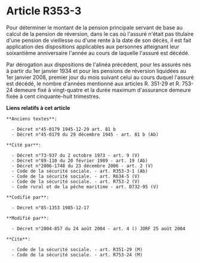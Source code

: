 # Article R353-3

Pour déterminer le montant de la pension principale servant de base au calcul de la pension de réversion, dans le cas où
l'assuré n'était pas titulaire d'une pension de vieillesse ou d'une rente à la date de son décès, il est fait application des
dispositions applicables aux personnes atteignant leur soixantième anniversaire l'année au cours de laquelle l'assuré est
décédé.

Par dérogation aux dispositions de l'alinéa précédent, pour les assurés nés à partir du 1er janvier 1934 et pour les pensions
de réversion liquidées au 1er janvier 2008, premier jour du mois suivant celui au cours duquel l'assuré est décédé, le nombre
d'années mentionné aux articles R. 351-29 et R. 753-24 demeure fixé à vingt-quatre et la durée maximum d'assurance demeure
fixée à cent cinquante-huit trimestres.

**Liens relatifs à cet article**

	**Anciens textes**:

	  - Décret n°45-0179 1945-12-29 art. 81 b
	  - Décret n°45-0179 du 29 décembre 1945 - art. 81 b (Ab)

	**Cité par**:

	  - Décret n°73-937 du 2 octobre 1973 - art. 9 (V)
	  - Décret n°89-110 du 20 février 1989 - art. 19 (Ab)
	  - Décret n°2006-1748 du 23 décembre 2006 - art. 2 (V)
	  - Code de la sécurité sociale. - art. R353-3-1 (Ab)
	  - Code de la sécurité sociale. - art. R634-5 (V)
	  - Code de la sécurité sociale. - art. R753-2 (V)
	  - Code rural et de la pêche maritime - art. D732-95 (V)

	**Codifié par**:

	  - Décret n°85-1353 1985-12-17

	**Modifié par**:

	  - Décret n°2004-857 du 24 août 2004 - art. 4 () JORF 25 août 2004

	**Cite**:

	  - Code de la sécurité sociale. - art. R351-29 (M)
	  - Code de la sécurité sociale. - art. R753-24 (M)
